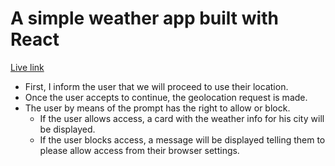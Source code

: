 # A simple weather app built with React

[Live link](https://wizardly-northcutt-db65b4.netlify.app)

- First, I inform the user that we will proceed to use their location.
- Once the user accepts to continue, the geolocation request is made.
- The user by means of the prompt has the right to allow or block. 
  * If the user allows access, a card with the weather info for his city will be displayed.
  * If the user blocks access, a message will be displayed telling them to please allow access from their browser settings.

